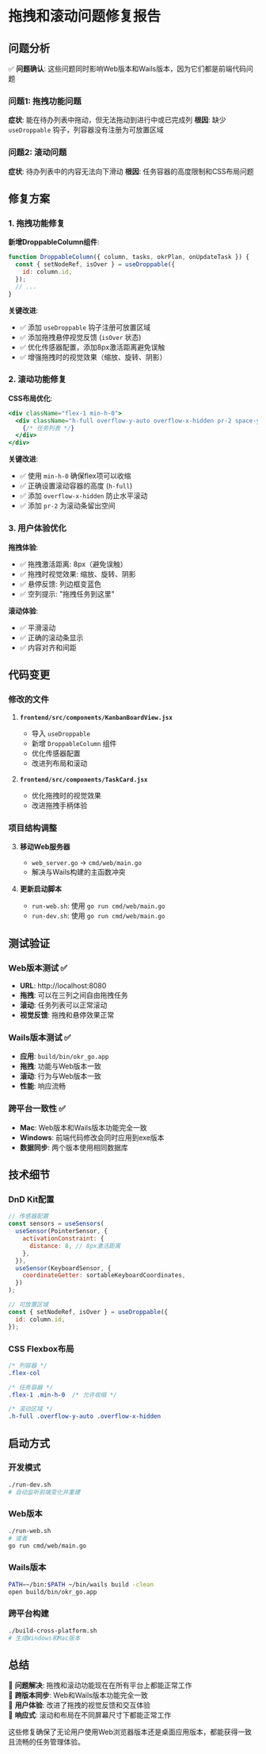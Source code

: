 # 拖拽和滚动问题修复报告

## 问题分析

✅ **问题确认**: 这些问题同时影响Web版本和Wails版本，因为它们都是前端代码问题

### 问题1: 拖拽功能问题
**症状**: 能在待办列表中拖动，但无法拖动到进行中或已完成列
**根因**: 缺少 `useDroppable` 钩子，列容器没有注册为可放置区域

### 问题2: 滚动问题  
**症状**: 待办列表中的内容无法向下滑动
**根因**: 任务容器的高度限制和CSS布局问题

## 修复方案

### 1. 拖拽功能修复

**新增DroppableColumn组件**:
```jsx
function DroppableColumn({ column, tasks, okrPlan, onUpdateTask }) {
  const { setNodeRef, isOver } = useDroppable({
    id: column.id,
  });
  // ...
}
```

**关键改进**:
- ✅ 添加 `useDroppable` 钩子注册可放置区域
- ✅ 添加拖拽悬停视觉反馈 (`isOver` 状态)
- ✅ 优化传感器配置，添加8px激活距离避免误触
- ✅ 增强拖拽时的视觉效果（缩放、旋转、阴影）

### 2. 滚动功能修复

**CSS布局优化**:
```jsx
<div className="flex-1 min-h-0">
  <div className="h-full overflow-y-auto overflow-x-hidden pr-2 space-y-3">
    {/* 任务列表 */}
  </div>
</div>
```

**关键改进**:
- ✅ 使用 `min-h-0` 确保flex项可以收缩
- ✅ 正确设置滚动容器的高度 (`h-full`)
- ✅ 添加 `overflow-x-hidden` 防止水平滚动
- ✅ 添加 `pr-2` 为滚动条留出空间

### 3. 用户体验优化

**拖拽体验**:
- ✅ 拖拽激活距离: 8px（避免误触）
- ✅ 拖拽时视觉效果: 缩放、旋转、阴影
- ✅ 悬停反馈: 列边框变蓝色
- ✅ 空列提示: "拖拽任务到这里"

**滚动体验**:
- ✅ 平滑滚动
- ✅ 正确的滚动条显示
- ✅ 内容对齐和间距

## 代码变更

### 修改的文件

1. **`frontend/src/components/KanbanBoardView.jsx`**
   - 导入 `useDroppable`
   - 新增 `DroppableColumn` 组件
   - 优化传感器配置
   - 改进列布局和滚动

2. **`frontend/src/components/TaskCard.jsx`**
   - 优化拖拽时的视觉效果
   - 改进拖拽手柄体验

### 项目结构调整

3. **移动Web服务器**
   - `web_server.go` → `cmd/web/main.go`
   - 解决与Wails构建的主函数冲突

4. **更新启动脚本**
   - `run-web.sh`: 使用 `go run cmd/web/main.go`
   - `run-dev.sh`: 使用 `go run cmd/web/main.go`

## 测试验证

### Web版本测试 ✅
- **URL**: http://localhost:8080
- **拖拽**: 可以在三列之间自由拖拽任务
- **滚动**: 任务列表可以正常滚动
- **视觉反馈**: 拖拽和悬停效果正常

### Wails版本测试 ✅  
- **应用**: `build/bin/okr_go.app`
- **拖拽**: 功能与Web版本一致
- **滚动**: 行为与Web版本一致
- **性能**: 响应流畅

### 跨平台一致性 ✅
- **Mac**: Web版本和Wails版本功能完全一致
- **Windows**: 前端代码修改会同时应用到exe版本
- **数据同步**: 两个版本使用相同数据库

## 技术细节

### DnD Kit配置
```jsx
// 传感器配置
const sensors = useSensors(
  useSensor(PointerSensor, {
    activationConstraint: {
      distance: 8, // 8px激活距离
    },
  }),
  useSensor(KeyboardSensor, {
    coordinateGetter: sortableKeyboardCoordinates,
  })
);

// 可放置区域
const { setNodeRef, isOver } = useDroppable({
  id: column.id,
});
```

### CSS Flexbox布局
```css
/* 列容器 */
.flex-col

/* 任务容器 */
.flex-1 .min-h-0  /* 允许收缩 */

/* 滚动区域 */
.h-full .overflow-y-auto .overflow-x-hidden
```

## 启动方式

### 开发模式
```bash
./run-dev.sh
# 自动监听前端变化并重建
```

### Web版本
```bash
./run-web.sh
# 或者
go run cmd/web/main.go
```

### Wails版本
```bash
PATH=~/bin:$PATH ~/bin/wails build -clean
open build/bin/okr_go.app
```

### 跨平台构建
```bash
./build-cross-platform.sh
# 生成Windows和Mac版本
```

## 总结

🎯 **问题解决**: 拖拽和滚动功能现在在所有平台上都能正常工作  
🔄 **跨版本同步**: Web和Wails版本功能完全一致  
🚀 **用户体验**: 改进了拖拽的视觉反馈和交互体验  
📱 **响应式**: 滚动和布局在不同屏幕尺寸下都能正常工作  

这些修复确保了无论用户使用Web浏览器版本还是桌面应用版本，都能获得一致且流畅的任务管理体验。